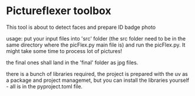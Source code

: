 # Pictureflexer toolbox
This tool is about to detect faces and prepare ID badge photo

usage:
put your input files into 'src' folder (the src folder need to be in the same directory where the picFlex.py main file is) and run the picFlex.py.
It might take some time to process lot of pictures!

the final ones shall land in the 'final' folder as jpg files. 

there is a bunch of libraries required, the project is prepared with the uv as a package and project managemet, but you can install the libraries yourself - all is in the pyproject.toml file. 

